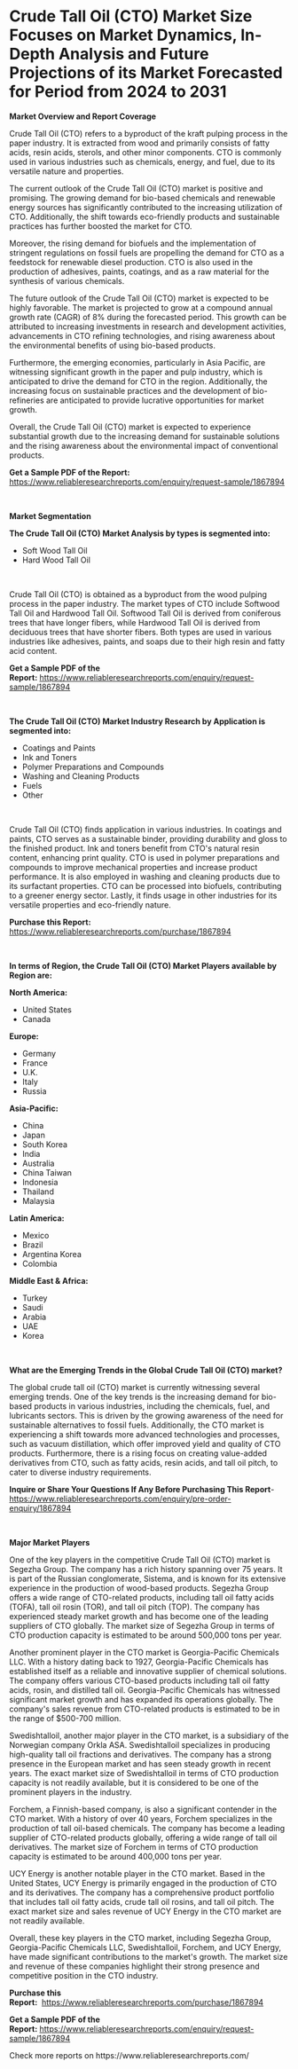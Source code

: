 <p><h1>Crude Tall Oil (CTO) Market Size Focuses on Market Dynamics, In-Depth Analysis and Future Projections of its Market Forecasted for Period from 2024 to 2031</h1></p><p><strong>Market Overview and Report Coverage</strong></p>
<p><p>Crude Tall Oil (CTO) refers to a byproduct of the kraft pulping process in the paper industry. It is extracted from wood and primarily consists of fatty acids, resin acids, sterols, and other minor components. CTO is commonly used in various industries such as chemicals, energy, and fuel, due to its versatile nature and properties.</p><p>The current outlook of the Crude Tall Oil (CTO) market is positive and promising. The growing demand for bio-based chemicals and renewable energy sources has significantly contributed to the increasing utilization of CTO. Additionally, the shift towards eco-friendly products and sustainable practices has further boosted the market for CTO.</p><p>Moreover, the rising demand for biofuels and the implementation of stringent regulations on fossil fuels are propelling the demand for CTO as a feedstock for renewable diesel production. CTO is also used in the production of adhesives, paints, coatings, and as a raw material for the synthesis of various chemicals.</p><p>The future outlook of the Crude Tall Oil (CTO) market is expected to be highly favorable. The market is projected to grow at a compound annual growth rate (CAGR) of 8% during the forecasted period. This growth can be attributed to increasing investments in research and development activities, advancements in CTO refining technologies, and rising awareness about the environmental benefits of using bio-based products.</p><p>Furthermore, the emerging economies, particularly in Asia Pacific, are witnessing significant growth in the paper and pulp industry, which is anticipated to drive the demand for CTO in the region. Additionally, the increasing focus on sustainable practices and the development of bio-refineries are anticipated to provide lucrative opportunities for market growth.</p><p>Overall, the Crude Tall Oil (CTO) market is expected to experience substantial growth due to the increasing demand for sustainable solutions and the rising awareness about the environmental impact of conventional products.</p></p>
<p><strong>Get a Sample PDF of the Report:</strong> <a href="https://www.reliableresearchreports.com/enquiry/request-sample/1867894">https://www.reliableresearchreports.com/enquiry/request-sample/1867894</a></p>
<p>&nbsp;</p>
<p><strong>Market Segmentation</strong></p>
<p><strong>The Crude Tall Oil (CTO) Market Analysis by types is segmented into:</strong></p>
<p><ul><li>Soft Wood Tall Oil</li><li>Hard Wood Tall Oil</li></ul></p>
<p>&nbsp;</p>
<p><p>Crude Tall Oil (CTO) is obtained as a byproduct from the wood pulping process in the paper industry. The market types of CTO include Softwood Tall Oil and Hardwood Tall Oil. Softwood Tall Oil is derived from coniferous trees that have longer fibers, while Hardwood Tall Oil is derived from deciduous trees that have shorter fibers. Both types are used in various industries like adhesives, paints, and soaps due to their high resin and fatty acid content.</p></p>
<p><strong>Get a Sample PDF of the Report:</strong>&nbsp;<a href="https://www.reliableresearchreports.com/enquiry/request-sample/1867894">https://www.reliableresearchreports.com/enquiry/request-sample/1867894</a></p>
<p>&nbsp;</p>
<p><strong>The Crude Tall Oil (CTO) Market Industry Research by Application is segmented into:</strong></p>
<p><ul><li>Coatings and Paints</li><li>Ink and Toners</li><li>Polymer Preparations and Compounds</li><li>Washing and Cleaning Products</li><li>Fuels</li><li>Other</li></ul></p>
<p>&nbsp;</p>
<p><p>Crude Tall Oil (CTO) finds application in various industries. In coatings and paints, CTO serves as a sustainable binder, providing durability and gloss to the finished product. Ink and toners benefit from CTO's natural resin content, enhancing print quality. CTO is used in polymer preparations and compounds to improve mechanical properties and increase product performance. It is also employed in washing and cleaning products due to its surfactant properties. CTO can be processed into biofuels, contributing to a greener energy sector. Lastly, it finds usage in other industries for its versatile properties and eco-friendly nature.</p></p>
<p><strong>Purchase this Report:</strong>&nbsp; <a href="https://www.reliableresearchreports.com/purchase/1867894">https://www.reliableresearchreports.com/purchase/1867894</a></p>
<p>&nbsp;</p>
<p><strong>In terms of Region, the Crude Tall Oil (CTO) Market Players available by Region are:</strong></p>
<p>
    <p> <strong> North America: </strong>
        <ul>
            <li>United States</li>
            <li>Canada</li>
        </ul>
        </p> 
    <p> <strong> Europe: </strong>
        <ul>
            <li>Germany</li>
            <li>France</li>
            <li>U.K.</li>
            <li>Italy</li>
            <li>Russia</li>
        </ul>
        </p> 
    <p> <strong> Asia-Pacific: </strong>
        <ul>
            <li>China</li>
            <li>Japan</li>
            <li>South Korea</li>
            <li>India</li>
            <li>Australia</li>
            <li>China Taiwan</li>
            <li>Indonesia</li>
            <li>Thailand</li>
            <li>Malaysia</li>
        </ul>
        </p> 
    <p> <strong> Latin America: </strong>
        <ul>
            <li>Mexico</li>
            <li>Brazil</li>
            <li>Argentina Korea</li>
            <li>Colombia</li>
        </ul>
        </p> 
    <p> <strong> Middle East & Africa: </strong>
        <ul>
            <li>Turkey</li>
            <li>Saudi</li>
            <li>Arabia</li>
            <li>UAE</li>
            <li>Korea</li>
        </ul>
    </p>
    </p>
<p>&nbsp;</p>
<p><strong>What are the Emerging Trends in the Global Crude Tall Oil (CTO) market?</strong></p>
<p><p>The global crude tall oil (CTO) market is currently witnessing several emerging trends. One of the key trends is the increasing demand for bio-based products in various industries, including the chemicals, fuel, and lubricants sectors. This is driven by the growing awareness of the need for sustainable alternatives to fossil fuels. Additionally, the CTO market is experiencing a shift towards more advanced technologies and processes, such as vacuum distillation, which offer improved yield and quality of CTO products. Furthermore, there is a rising focus on creating value-added derivatives from CTO, such as fatty acids, resin acids, and tall oil pitch, to cater to diverse industry requirements.</p></p>
<p><strong>Inquire or Share Your Questions If Any Before Purchasing This Report</strong>- <a href="https://www.reliableresearchreports.com/enquiry/pre-order-enquiry/1867894">https://www.reliableresearchreports.com/enquiry/pre-order-enquiry/1867894</a></p>
<p>&nbsp;</p>
<p><strong>Major Market Players</strong></p>
<p><p>One of the key players in the competitive Crude Tall Oil (CTO) market is Segezha Group. The company has a rich history spanning over 75 years. It is part of the Russian conglomerate, Sistema, and is known for its extensive experience in the production of wood-based products. Segezha Group offers a wide range of CTO-related products, including tall oil fatty acids (TOFA), tall oil rosin (TOR), and tall oil pitch (TOP). The company has experienced steady market growth and has become one of the leading suppliers of CTO globally. The market size of Segezha Group in terms of CTO production capacity is estimated to be around 500,000 tons per year.</p><p>Another prominent player in the CTO market is Georgia-Pacific Chemicals LLC. With a history dating back to 1927, Georgia-Pacific Chemicals has established itself as a reliable and innovative supplier of chemical solutions. The company offers various CTO-based products including tall oil fatty acids, rosin, and distilled tall oil. Georgia-Pacific Chemicals has witnessed significant market growth and has expanded its operations globally. The company's sales revenue from CTO-related products is estimated to be in the range of $500-700 million.</p><p>Swedishtalloil, another major player in the CTO market, is a subsidiary of the Norwegian company Orkla ASA. Swedishtalloil specializes in producing high-quality tall oil fractions and derivatives. The company has a strong presence in the European market and has seen steady growth in recent years. The exact market size of Swedishtalloil in terms of CTO production capacity is not readily available, but it is considered to be one of the prominent players in the industry.</p><p>Forchem, a Finnish-based company, is also a significant contender in the CTO market. With a history of over 40 years, Forchem specializes in the production of tall oil-based chemicals. The company has become a leading supplier of CTO-related products globally, offering a wide range of tall oil derivatives. The market size of Forchem in terms of CTO production capacity is estimated to be around 400,000 tons per year.</p><p>UCY Energy is another notable player in the CTO market. Based in the United States, UCY Energy is primarily engaged in the production of CTO and its derivatives. The company has a comprehensive product portfolio that includes tall oil fatty acids, crude tall oil rosins, and tall oil pitch. The exact market size and sales revenue of UCY Energy in the CTO market are not readily available.</p><p>Overall, these key players in the CTO market, including Segezha Group, Georgia-Pacific Chemicals LLC, Swedishtalloil, Forchem, and UCY Energy, have made significant contributions to the market's growth. The market size and revenue of these companies highlight their strong presence and competitive position in the CTO industry.</p></p>
<p><strong>Purchase this Report:</strong>&nbsp;&nbsp;<a href="https://www.reliableresearchreports.com/purchase/1867894">https://www.reliableresearchreports.com/purchase/1867894</a></p>
<p></p>
<p><strong>Get a Sample PDF of the Report:</strong>&nbsp;<a href="https://www.reliableresearchreports.com/enquiry/request-sample/1867894">https://www.reliableresearchreports.com/enquiry/request-sample/1867894</a></p>
<p>Check more reports on https://www.reliableresearchreports.com/</p>